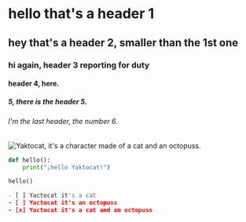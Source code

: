 # hello that's a header 1
## hey that's a header 2, smaller than the 1st one
### hi again, header 3 reporting for duty
#### header 4, here.
##### 5, there is the header 5.
###### I'm the last header, the number 6.

![Yaktocat, it's a character made of a cat and an octopuss.](https://octodex.github.com/images/yaktocat.png)

```python
def hello():
    print("¡hello Yaktocat!")

hello()

- [ ] Yactocat it's a cat
- [ ] Yactocat it's an octopuss
- [x] Yactocat it's a cat and an octopuss
